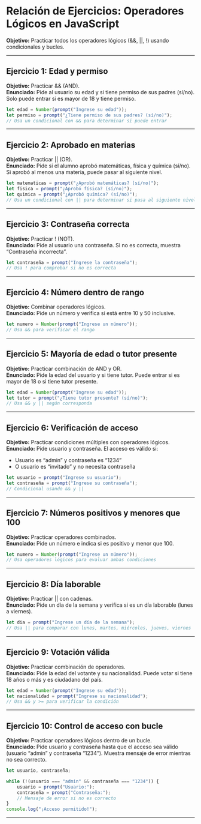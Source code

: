 # Relación de Ejercicios: Operadores Lógicos en JavaScript
**Objetivo:** Practicar todos los operadores lógicos (&&, ||, !) usando condicionales y bucles.

---

## Ejercicio 1: Edad y permiso
**Objetivo:** Practicar && (AND).  
**Enunciado:** Pide al usuario su edad y si tiene permiso de sus padres (sí/no). Solo puede entrar si es mayor de 18 y tiene permiso.

```javascript
let edad = Number(prompt("Ingrese su edad"));
let permiso = prompt("¿Tiene permiso de sus padres? (sí/no)");
// Usa un condicional con && para determinar si puede entrar
```

---

## Ejercicio 2: Aprobado en materias
**Objetivo:** Practicar || (OR).  
**Enunciado:** Pide si el alumno aprobó matemáticas, física y química (sí/no). Si aprobó al menos una materia, puede pasar al siguiente nivel.

```javascript
let matematicas = prompt("¿Aprobó matemáticas? (sí/no)");
let fisica = prompt("¿Aprobó física? (sí/no)");
let quimica = prompt("¿Aprobó química? (sí/no)");
// Usa un condicional con || para determinar si pasa al siguiente nivel
```

---

## Ejercicio 3: Contraseña correcta
**Objetivo:** Practicar ! (NOT).  
**Enunciado:** Pide al usuario una contraseña. Si no es correcta, muestra “Contraseña incorrecta”.

```javascript
let contraseña = prompt("Ingrese la contraseña");
// Usa ! para comprobar si no es correcta
```

---

## Ejercicio 4: Número dentro de rango
**Objetivo:** Combinar operadores lógicos.  
**Enunciado:** Pide un número y verifica si está entre 10 y 50 inclusive.

```javascript
let numero = Number(prompt("Ingrese un número"));
// Usa && para verificar el rango
```

---

## Ejercicio 5: Mayoría de edad o tutor presente
**Objetivo:** Practicar combinación de AND y OR.  
**Enunciado:** Pide la edad del usuario y si tiene tutor. Puede entrar si es mayor de 18 o si tiene tutor presente.

```javascript
let edad = Number(prompt("Ingrese su edad"));
let tutor = prompt("¿Tiene tutor presente? (sí/no)");
// Usa && y || según corresponda
```

---

## Ejercicio 6: Verificación de acceso
**Objetivo:** Practicar condiciones múltiples con operadores lógicos.  
**Enunciado:** Pide usuario y contraseña. El acceso es válido si:
- Usuario es “admin” y contraseña es “1234”  
- O usuario es “invitado” y no necesita contraseña

```javascript
let usuario = prompt("Ingrese su usuario");
let contraseña = prompt("Ingrese su contraseña");
// Condicional usando && y ||
```

---

## Ejercicio 7: Números positivos y menores que 100
**Objetivo:** Practicar operadores combinados.  
**Enunciado:** Pide un número e indica si es positivo y menor que 100.

```javascript
let numero = Number(prompt("Ingrese un número"));
// Usa operadores lógicos para evaluar ambas condiciones
```

---

## Ejercicio 8: Día laborable
**Objetivo:** Practicar || con cadenas.  
**Enunciado:** Pide un día de la semana y verifica si es un día laborable (lunes a viernes).

```javascript
let dia = prompt("Ingrese un día de la semana");
// Usa || para comparar con lunes, martes, miércoles, jueves, viernes
```

---

## Ejercicio 9: Votación válida
**Objetivo:** Practicar combinación de operadores.  
**Enunciado:** Pide la edad del votante y su nacionalidad. Puede votar si tiene 18 años o más y es ciudadano del país.

```javascript
let edad = Number(prompt("Ingrese su edad"));
let nacionalidad = prompt("Ingrese su nacionalidad");
// Usa && y >= para verificar la condición
```

---

## Ejercicio 10: Control de acceso con bucle
**Objetivo:** Practicar operadores lógicos dentro de un bucle.  
**Enunciado:** Pide usuario y contraseña hasta que el acceso sea válido (usuario “admin” y contraseña “1234”). Muestra mensaje de error mientras no sea correcto.

```javascript
let usuario, contraseña;

while (!(usuario === "admin" && contraseña === "1234")) {
    usuario = prompt("Usuario:");
    contraseña = prompt("Contraseña:");
    // Mensaje de error si no es correcto
}
console.log("¡Acceso permitido!");
```

---

